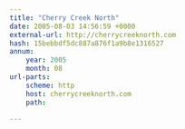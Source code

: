 ```yaml
---
title: "Cherry Creek North"
date: 2005-08-03 14:56:59 +0000
external-url: http://cherrycreeknorth.com
hash: 15bebbdf5dc887a876f1a9b8e1316527
annum:
    year: 2005
    month: 08
url-parts:
    scheme: http
    host: cherrycreeknorth.com
    path: 

---
```



